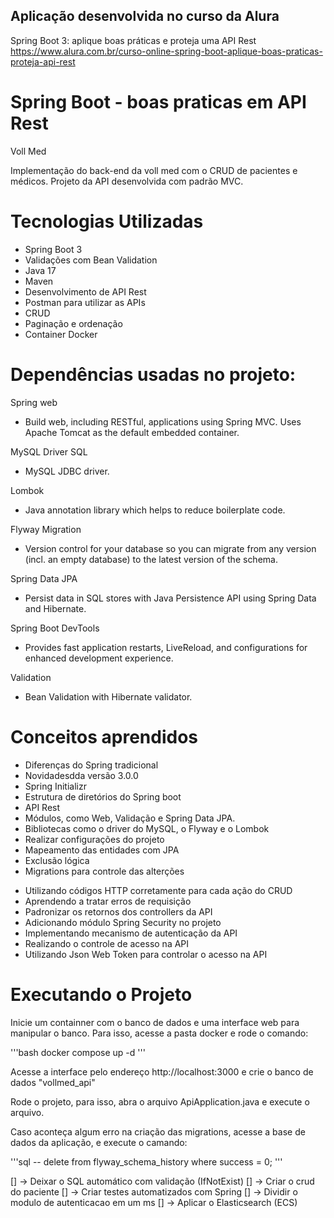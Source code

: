 ## Aplicação desenvolvida no curso da Alura

Spring Boot 3:
aplique boas práticas e proteja uma API Rest
https://www.alura.com.br/curso-online-spring-boot-aplique-boas-praticas-proteja-api-rest

# Spring Boot - boas praticas em API Rest

Voll Med

Implementação do back-end da voll med com o CRUD de pacientes e médicos.
Projeto da API desenvolvida com padrão MVC.

# Tecnologias Utilizadas

* Spring Boot 3 
* Validações com Bean Validation
* Java 17
* Maven
* Desenvolvimento de API Rest
* Postman para utilizar as APIs
* CRUD
* Paginação e ordenação
* Container Docker


# Dependências usadas no projeto:

Spring web 

- Build web, including RESTful, applications using Spring MVC. Uses Apache Tomcat as the default embedded container.

MySQL Driver SQL

- MySQL JDBC driver.

Lombok

- Java annotation library which helps to reduce boilerplate code.

Flyway Migration

- Version control for your database so you can migrate from any version (incl. an empty database) to the latest version of the schema.

Spring Data JPA

- Persist data in SQL stores with Java Persistence API using Spring Data and Hibernate.

Spring Boot DevTools

- Provides fast application restarts, LiveReload, and configurations for enhanced development experience.

Validation 

- Bean Validation with Hibernate validator.


# Conceitos aprendidos 

- Diferenças do Spring tradicional
- Novidadesdda versão 3.0.0
- Spring Initializr
- Estrutura de diretórios do Spring boot
- API Rest
- Módulos, como Web, Validação e Spring Data JPA.
- Bibliotecas como o driver do MySQL, o Flyway e o Lombok
- Realizar configurações do projeto
- Mapeamento das entidades com JPA
- Exclusão lógica
- Migrations para controle das alterções
* Utilizando códigos HTTP corretamente para cada ação do CRUD
* Aprendendo a tratar erros de requisição
* Padronizar os retornos dos controllers da API
* Adicionando módulo Spring Security no projeto
* Implementando mecanismo de autenticação da API
* Realizando o controle de acesso na API
* Utilizando Json Web Token para controlar o acesso na API


# Executando o Projeto

Inicie um containner com o banco de dados e uma interface web para manipular o banco.
Para isso, acesse a pasta docker e rode o comando:

'''bash
docker compose up -d
'''

Acesse a interface pelo endereço http://localhost:3000
e crie o banco de dados "vollmed_api"

Rode o projeto, para isso, abra o arquivo ApiApplication.java e execute o arquivo.

Caso aconteça algum erro na criação das migrations, acesse a base de dados da aplicação,
e execute o camando:

'''sql
-- delete from flyway_schema_history where success = 0;
'''

[] -> Deixar o SQL automático com validação (IfNotExist)
[] -> Criar o crud do paciente
[] -> Criar testes automatizados com Spring
[] -> Dividir o modulo de autenticacao em um ms
[] -> Aplicar o Elasticsearch (ECS)


<!-- 
Bean
DTO
Interfaces Repository JpaRepository
 -->

 <!--
 Cada ação do CRUD utilizar o seu método HTTP corretamente.

 Tratamento do retorno da API nas requisições
    Retornar o código correte, dependendo da solicitação.
    Não devemos sempre retorna o método 200.
    Excuir -> Códgio 204 (Requisição processada e sem conteúdo)

    Quando criamos algo, retornamos o código 201.        
    Código 201 - Requisição processada e novo recurso criado.
        Porém o mesmo possui algumas regras.
        devolver no corpo da resposta os dados do novo recurso
        registrado.
        Devolver também um cabeçalho do protocolo HTTP (Location)    
        
    
Não podemos passar uma entidade JPA como retorno e como parametro recebido.
Não é recomendado devolver e receber entidades JPA no controller.
 -->



<!-- LINKS PESQUISADOS

https://johnfercher.medium.com/mysql-docker-7ff6d50d6cf1 (MySQL + Docker)
https://stackoverflow.com/questions/43322033/create-database-on-docker-compose-startup (Create database on docker-compose startup)
https://trello.com/b/O0lGCsKb/api-voll-med
https://stackoverflow.com/questions/33349456/how-to-make-auto-reload-with-spring-boot-on-idea-intellij
https://www.4devs.com.br/
https://www.lastpass.com/pt/features/password-generator#generatorTool

Log4j
https://www.youtube.com/watch?v=tCErZHxaTxg&t=675s
https://mvnrepository.com/artifact/org.apache.logging.log4j/log4j-core/2.20.0
https://www.alura.com.br/artigos/log4j-entenda-sobre-vulnerabilidade?gclid=Cj0KCQiAjbagBhD3ARIsANRrqEsahLCbY3a6FH9kmoFITThvQ0s4BINZKXIYfdDfHZT7j3Ur6ulYUrsaAk-sEALw_wcB
https://docs.spring.io/spring-boot/docs/current/reference/htmlsingle/#howto.logging
https://logging.apache.org/log4j/2.x/manual/layouts.html
https://www.baeldung.com/spring-boot-logging
https://www.baeldung.com/spring-boot-logback-log4j2

Elasticsearch
https://www.elastic.co/pt/what-is/elasticsearch
https://www.elastic.co/pt/what-is/ecs
-->